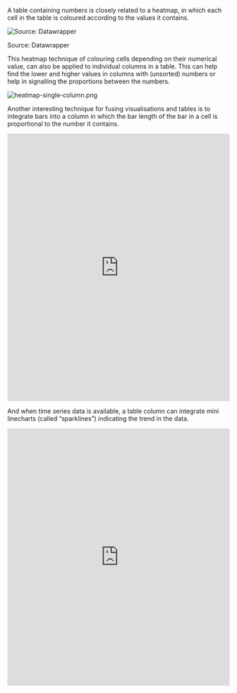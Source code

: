 A table containing numbers is closely related to a heatmap, in which each cell in the table is coloured according to the values it contains.

![Source: Datawrapper](Table%20design%20fc020c95cbd840efb61aa1fdc6f6cb09/heatmap.png)

Source: Datawrapper

This heatmap technique of colouring cells depending on their numerical value, can also be applied to individual columns in a table. This can help find the lower and higher values in columns with (unsorted) numbers or help in signalling the proportions between the numbers.

![heatmap-single-column.png](Table%20design%20fc020c95cbd840efb61aa1fdc6f6cb09/heatmap-single-column.png)

Another interesting technique for fusing visualisations and tables is to integrate bars into a column in which the bar length of the bar in a cell is proportional to the number it contains.

<iframe title="The most visited art museums in the world" aria-label="Table" id="datawrapper-chart-bboxO" src="https://datawrapper.dwcdn.net/bboxO/1/" scrolling="no" frameborder="0" style="border: none;" width="100%" height="605" data-external="1"></iframe>

And when time series data is available, a table column can integrate mini linecharts (called “sparklines”) indicating the trend in the data.

<iframe title="Life expectancy in all countries increased since 1960, but with a different pace" aria-label="Table" id="datawrapper-chart-NUn3X" src="https://datawrapper.dwcdn.net/NUn3X/1/" scrolling="no" frameborder="0" style="border: none;" width="100%" height="582" data-external="1"></iframe>